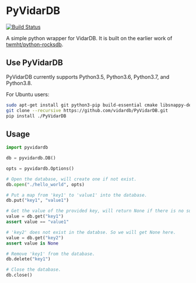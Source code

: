 # PyVidarDB

[![Build Status](https://dev.azure.com/vidardb/PyVidarDB/_apis/build/status/vidardb.PyVidarDB?branchName=master)](https://dev.azure.com/vidardb/PyVidarDB/_build/latest?definitionId=1&branchName=master)

A simple python wrapper for VidarDB. It is built on the earlier work
of [twmht/python-rocksdb](https://github.com/twmht/python-rocksdb/tree/pybind11).

## Use PyVidarDB

PyVidarDB currently supports Python3.5, Python3.6, Python3.7, and Python3.8.

For Ubuntu users:

```bash
sudo apt-get install git python3-pip build-essential cmake libsnappy-dev
git clone --recursive https://github.com/vidardb/PyVidarDB.git
pip install ./PyVidarDB
```

## Usage

```python
import pyvidardb

db = pyvidardb.DB()

opts = pyvidardb.Options()

# Open the database, will create one if not exist.
db.open("./hello_world", opts)

# Put a map from 'key1' to 'value1' into the database.
db.put("key1", "value1")

# Get the value of the provided key, will return None if there is no such key in the database.
value = db.get("key1")
assert value == "value1"

# 'key2' does not exist in the databse. So we will get None here.
value = db.get("key2")
assert value is None

# Remove 'key1' from the database.
db.delete("key1")

# Close the database.
db.close()
```
